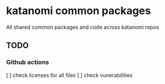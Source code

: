 # katanomi common packages

All shared common packages and code across katanomi repos

## TODO

### Github actions

[ ] check licenses for all files
[ ] check vunerabilities
